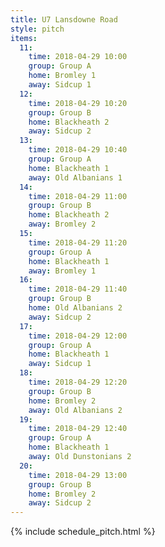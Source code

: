 ```yaml
---
title: U7 Lansdowne Road
style: pitch
items:
  11:
    time: 2018-04-29 10:00
    group: Group A
    home: Bromley 1
    away: Sidcup 1
  12:
    time: 2018-04-29 10:20
    group: Group B
    home: Blackheath 2
    away: Sidcup 2
  13:
    time: 2018-04-29 10:40
    group: Group A
    home: Blackheath 1
    away: Old Albanians 1
  14:
    time: 2018-04-29 11:00
    group: Group B
    home: Blackheath 2
    away: Bromley 2
  15:
    time: 2018-04-29 11:20
    group: Group A
    home: Blackheath 1
    away: Bromley 1
  16:
    time: 2018-04-29 11:40
    group: Group B
    home: Old Albanians 2
    away: Sidcup 2
  17:
    time: 2018-04-29 12:00
    group: Group A
    home: Blackheath 1
    away: Sidcup 1
  18:
    time: 2018-04-29 12:20
    group: Group B
    home: Bromley 2
    away: Old Albanians 2
  19:
    time: 2018-04-29 12:40
    group: Group A
    home: Blackheath 1
    away: Old Dunstonians 2
  20:
    time: 2018-04-29 13:00
    group: Group B
    home: Bromley 2
    away: Sidcup 2
---
```


{% include schedule_pitch.html %}
